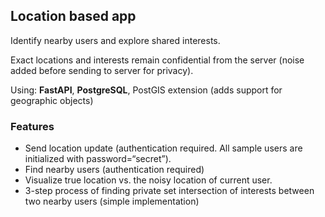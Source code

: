 ## Location based app

Identify nearby users and explore shared interests.

Exact locations and interests remain confidential from the server (noise added before sending to server for privacy).

Using: **FastAPI**, **PostgreSQL**, PostGIS extension (adds support
for geographic objects)

### Features

- Send location update (authentication required. All sample users are initialized with password=“secret”).
- Find nearby users (authentication required)
- Visualize true location vs. the noisy location of current user.
- 3-step process of finding private set intersection of interests between two nearby users (simple implementation)
